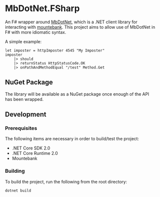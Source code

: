 # MbDotNet.FSharp

An F# wrapper around [MbDotNet](https://github.com/mattherman/MbDotNet), which is a .NET client library
for interacting with [mountebank](https://www.mbtest.org). This project aims to allow use of MbDotNet in
F# with more idiomatic syntax.

A simple example:
```
let imposter = httpImposter 4545 "My Imposter"
imposter
    |> should
    |> returnStatus HttpStatusCode.OK
    |> onPathAndMethodEqual "/test" Method.Get
```

## NuGet Package

The library will be available as a NuGet package once enough of the API has been wrapped.

## Development

### Prerequisites

The following items are necessary in order to build/test the project:
* .NET Core SDK 2.0
* .NET Core Runtime 2.0
* Mountebank

### Building

To build the project, run the following from the root directory:
```
dotnet build
```